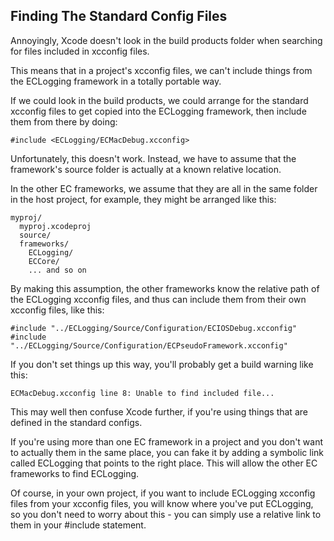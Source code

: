 Finding The Standard Config Files
---------------------------------

Annoyingly, Xcode doesn't look in the build products folder when searching for files included in xcconfig files.

This means that in a project's xcconfig files, we can't include things from the ECLogging framework in a totally portable way.

If we could look in the build products, we could arrange for the standard xcconfig files to get copied into the ECLogging framework, then include them from there by doing:

    #include <ECLogging/ECMacDebug.xcconfig>


Unfortunately, this doesn't work. Instead, we have to assume that the framework's source folder is actually at a known relative location.

In the other EC frameworks, we assume that they are all in the same folder in the host project, for example, they might be arranged like this:

    myproj/
      myproj.xcodeproj
      source/
      frameworks/
        ECLogging/
        ECCore/
        ... and so on
        
        
By making this assumption, the other frameworks know the relative path of the ECLogging xcconfig files, and thus can include them from their own xcconfig files, like this:

    #include "../ECLogging/Source/Configuration/ECIOSDebug.xcconfig"
    #include "../ECLogging/Source/Configuration/ECPseudoFramework.xcconfig"


If you don't set things up this way, you'll probably get a build warning like this:

    ECMacDebug.xcconfig line 8: Unable to find included file...

This may well then confuse Xcode further, if you're using things that are defined in the standard configs.


If you're using more than one EC framework in a project and you don't want to actually them in the same place, you can fake it by adding a symbolic link called ECLogging that points to the right place. This will allow the other EC frameworks to find ECLogging.

Of course, in your own project, if you want to include ECLogging xcconfig files from your xcconfig files, you will know where you've put ECLogging, so you don't need to worry about this - you can simply use a relative link to them in your #include statement.

